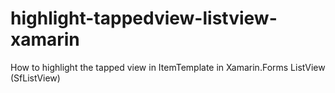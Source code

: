 # highlight-tappedview-listview-xamarin
How to highlight the tapped view in ItemTemplate in Xamarin.Forms ListView (SfListView)
